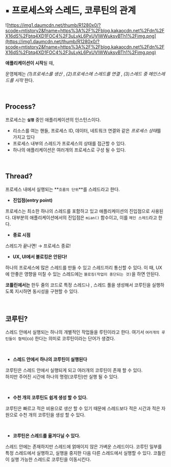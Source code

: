 # ▪️ 프로세스와 스레드, 코루틴의 관계

![https://img1.daumcdn.net/thumb/R1280x0/?scode=mtistory2&fname=https%3A%2F%2Fblog.kakaocdn.net%2Fdn%2FX16dS%2Fbtq4XD1FOC4%2F3uLykL6PxUVlWWuksvBTh1%2Fimg.png](https://img1.daumcdn.net/thumb/R1280x0/?scode=mtistory2&fname=https%3A%2F%2Fblog.kakaocdn.net%2Fdn%2FX16dS%2Fbtq4XD1FOC4%2F3uLykL6PxUVlWWuksvBTh1%2Fimg.png)

**애플리케이션이 시작**될 때, 

운영체제는 *(1)프로세스를 생산* , *(2)프로세스에 스레드를 연결* , *(3)스레드 중 메인스레드를 시작* 한다.

<br>

## Process?

프로세스는 **`실행`** 중인 애플리케이션의 인스턴스이다.

- 리소스를 여는 핸들, 프로세스 ID, 데이터, 네트워크 연결와 같은 *프로세스 상태*를 가지고 있다
- 프로세스 내부의 스레드가 프로세스의 상태를 접근할 수 있다.
- 하나의 애플리케이션은 여러개의 프로세스로 구성 될 수 있다.

<br>

## Thread?

프로세스 내에서 실행되는 **`흐름의 단위`**를 스레드라고 한다. 

- **진입점(entry point)** 

프로세스는 최소한 하나의 스레드를 포함하고 있고 애플리케이션의 진입점으로 사용된다.
대부분의 애플리케이션에서의 진입점은 `mian()` 함수이고, 이를 `메인 스레드`라고 한다.
- **종료 시점**

스레드가 끝나면! → 프로세스 종료!
- **UX, UI에서 블로킹은 안된다!**

하나의 프로세스에 많은 스레드를 만들 수 있고 스레드끼리 통신할 수 있다.
이 때, UX에 안좋은 영향을 미칠 수 있는 스레드에는 `블로킹(작업이 중단되는 것)`을 하면 안된다.


**코틀린에서는** 한두 줄의 코드로 특정 스레드나 , 스레드 풀을 생성해서 코루틴을 실행하도록 지시하면 동시성을 구현할 수 있다.

<br>

## 코루틴?

스레드 안에서 실행되는 하나의 개별적인 작업들을 루틴이라고 한다. 
여기서 `여러개의 루틴들이 협력`(co) 한다는 의미로 코루틴이라는 단어가 생겼다. 

<br>

- **스레드 안에서 하나의 코루틴이 실행된다**

코루틴은 스레드 안에서 실행되게 되고 여러개의 코루틴이 존재 할 수 있다.  
하지만 주어진 시간에 하나의 명령(코루틴)만 실행 될 수 있다. 

<br>


- **수천 개의 코루틴도 쉽게 생성 할 수 있다.**

코루틴은 빠르고 적은 비용으로 생산 할 수 있기 때문에 
스레드보다 적은 시간과 적은 자원으로 수천 개의 코루틴을  생성 할 수 있다.

<br>


- **코루틴은 스레드를 옮겨다닐 수 있다.**

스레드 안에는 존재하지만 스레드에 얽매이지 않은 가벼운 스레드이다. 
코루틴 일부를 특정 스레드에서 실행하고, 실행을 중지한 다음 다른 스레드에서 실행할 수 있다. 
코틀린이 실행 가능한 스레드로 코루틴을 이동시킨다.
